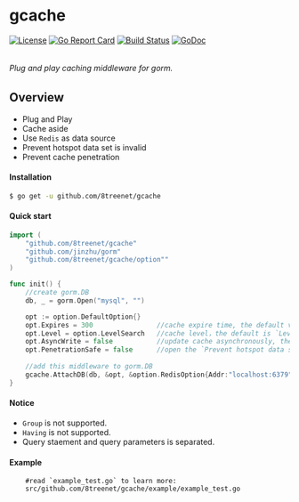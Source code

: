 # gcache
[![License](https://img.shields.io/badge/License-Apache%202.0-blue.svg)](https://github.com/8treenet/gcache/blob/master/LICENSE) [![Go Report Card](https://goreportcard.com/badge/github.com/8treenet/tcp)](https://goreportcard.com/report/github.com/8treenet/tcp) [![Build Status](https://travis-ci.org/8treenet/gotree.svg?branch=master)](https://travis-ci.org/8treenet/gotree) [![GoDoc](https://godoc.org/github.com/8treenet/gotree?status.svg)](https://godoc.org/github.com/8treenet/gotree) 

###### 
###### Plug and play caching middleware for gorm.

## Overview
- Plug and Play
- Cache aside
- Use `Redis` as data source
- Prevent hotspot data set is invalid
- Prevent cache penetration 

#### Installation
```sh
$ go get -u github.com/8treenet/gcache
```
#### Quick start
```go
import (
    "github.com/8treenet/gcache"
    "github.com/jinzhu/gorm"
    "github.com/8treenet/gcache/option""
)

func init() {
    //create gorm.DB
    db, _ = gorm.Open("mysql", "")

    opt := option.DefaultOption{}
    opt.Expires = 300                //cache expire time, the default value is 60 second and you can change it from 30s to 900s.
    opt.Level = option.LevelSearch   //cache level，the default is `LevelSearch`。`LevelDisable`:close the cache, `LevelModel`:model cache， `LevelSearch`:search cache.
    opt.AsyncWrite = false           //update cache asynchronously, the default is `false`。 insert update delete update cache or not if your row has been inserted successfully. 
    opt.PenetrationSafe = false 	 //open the `Prevent hotspot data set is invalid` mode or not, the default value is false.
    
    //add this middleware to gorm.DB
    gcache.AttachDB(db, &opt, &option.RedisOption{Addr:"localhost:6379"})
}
```

#### Notice
- `Group` is not supported.
- `Having` is not supported.
- Query staement and query parameters is separated.


#### Example
```shell script
    #read `example_test.go` to learn more:
    src/github.com/8treenet/gcache/example/example_test.go
```

